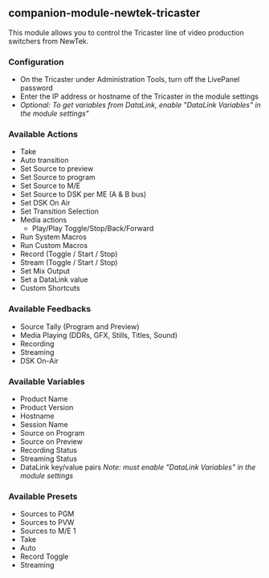 ## companion-module-newtek-tricaster

This module allows you to control the Tricaster line of video production switchers from NewTek.

### Configuration

- On the Tricaster under Administration Tools, turn off the LivePanel password
- Enter the IP address or hostname of the Tricaster in the module settings
- _Optional: To get variables from DataLink, enable "DataLink Variables" in the module settings"_

### Available Actions

- Take
- Auto transition
- Set Source to preview
- Set Source to program
- Set Source to M/E
- Set Source to DSK per ME (A & B bus)
- Set DSK On Air
- Set Transition Selection
- Media actions
  - Play/Play Toggle/Stop/Back/Forward
- Run System Macros
- Run Custom Macros
- Record (Toggle / Start / Stop)
- Stream (Toggle / Start / Stop)
- Set Mix Output
- Set a DataLink value
- Custom Shortcuts

### Available Feedbacks

- Source Tally (Program and Preview)
- Media Playing (DDRs, GFX, Stills, Titles, Sound)
- Recording
- Streaming
- DSK On-Air

### Available Variables

- Product Name
- Product Version
- Hostname
- Session Name
- Source on Program
- Source on Preview
- Recording Status
- Streaming Status
- DataLink key/value pairs _Note: must enable "DataLink Variables" in the module settings_

### Available Presets

- Sources to PGM
- Sources to PVW
- Sources to M/E 1
- Take
- Auto
- Record Toggle
- Streaming
